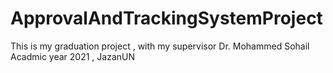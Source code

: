 # ApprovalAndTrackingSystemProject
This is my graduation project , with my supervisor Dr. Mohammed Sohail Acadmic year 2021 , JazanUN


